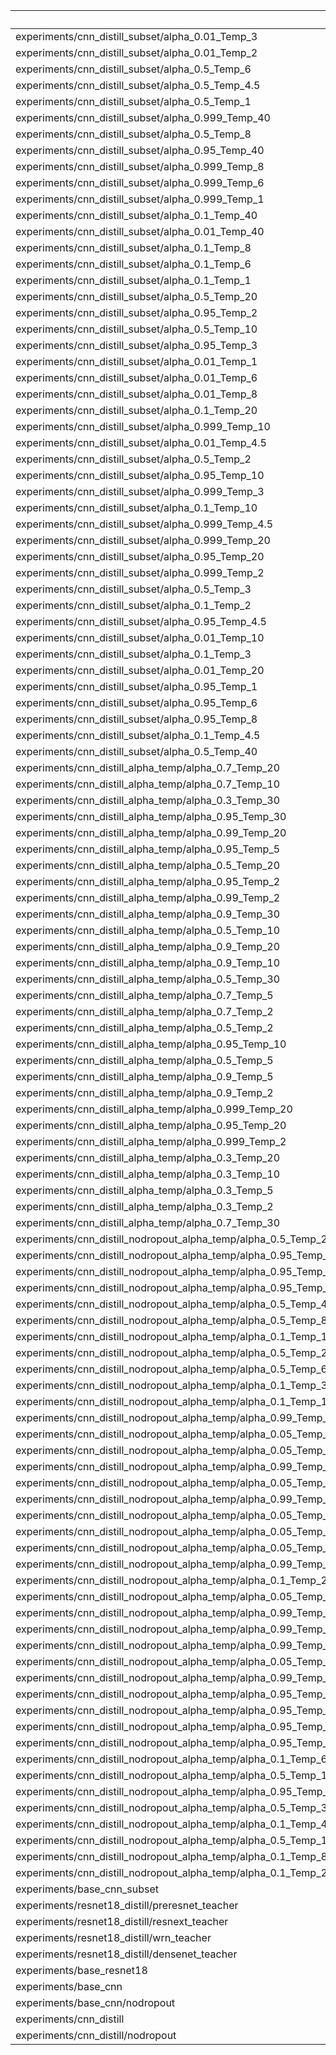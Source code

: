 |                                                                   |   accuracy |     loss |
|:------------------------------------------------------------------|-----------:|---------:|
| experiments/cnn_distill_subset/alpha_0.01_Temp_3                  |   0.651206 | 0        |
| experiments/cnn_distill_subset/alpha_0.01_Temp_2                  |   0.66159  | 0        |
| experiments/cnn_distill_subset/alpha_0.5_Temp_6                   |   0.651404 | 0        |
| experiments/cnn_distill_subset/alpha_0.5_Temp_4.5                 |   0.652195 | 0        |
| experiments/cnn_distill_subset/alpha_0.5_Temp_1                   |   0.659118 | 0        |
| experiments/cnn_distill_subset/alpha_0.999_Temp_40                |   0.656349 | 0        |
| experiments/cnn_distill_subset/alpha_0.5_Temp_8                   |   0.661887 | 0        |
| experiments/cnn_distill_subset/alpha_0.95_Temp_40                 |   0.658623 | 0        |
| experiments/cnn_distill_subset/alpha_0.999_Temp_8                 |   0.537876 | 0        |
| experiments/cnn_distill_subset/alpha_0.999_Temp_6                 |   0.377373 | 0        |
| experiments/cnn_distill_subset/alpha_0.999_Temp_1                 |   0.167326 | 0        |
| experiments/cnn_distill_subset/alpha_0.1_Temp_40                  |   0.657437 | 0        |
| experiments/cnn_distill_subset/alpha_0.01_Temp_40                 |   0.661096 | 0        |
| experiments/cnn_distill_subset/alpha_0.1_Temp_8                   |   0.654668 | 0        |
| experiments/cnn_distill_subset/alpha_0.1_Temp_6                   |   0.655854 | 0        |
| experiments/cnn_distill_subset/alpha_0.1_Temp_1                   |   0.649723 | 0        |
| experiments/cnn_distill_subset/alpha_0.5_Temp_20                  |   0.655162 | 0        |
| experiments/cnn_distill_subset/alpha_0.95_Temp_2                  |   0.648536 | 0        |
| experiments/cnn_distill_subset/alpha_0.5_Temp_10                  |   0.659711 | 0        |
| experiments/cnn_distill_subset/alpha_0.95_Temp_3                  |   0.65091  | 0        |
| experiments/cnn_distill_subset/alpha_0.01_Temp_1                  |   0.655162 | 0        |
| experiments/cnn_distill_subset/alpha_0.01_Temp_6                  |   0.655657 | 0        |
| experiments/cnn_distill_subset/alpha_0.01_Temp_8                  |   0.661096 | 0        |
| experiments/cnn_distill_subset/alpha_0.1_Temp_20                  |   0.660206 | 0        |
| experiments/cnn_distill_subset/alpha_0.999_Temp_10                |   0.614517 | 0        |
| experiments/cnn_distill_subset/alpha_0.01_Temp_4.5                |   0.659316 | 0        |
| experiments/cnn_distill_subset/alpha_0.5_Temp_2                   |   0.655162 | 0        |
| experiments/cnn_distill_subset/alpha_0.95_Temp_10                 |   0.65981  | 0        |
| experiments/cnn_distill_subset/alpha_0.999_Temp_3                 |   0.183841 | 0        |
| experiments/cnn_distill_subset/alpha_0.1_Temp_10                  |   0.657041 | 0        |
| experiments/cnn_distill_subset/alpha_0.999_Temp_4.5               |   0.237045 | 0        |
| experiments/cnn_distill_subset/alpha_0.999_Temp_20                |   0.656744 | 0        |
| experiments/cnn_distill_subset/alpha_0.95_Temp_20                 |   0.652294 | 0        |
| experiments/cnn_distill_subset/alpha_0.999_Temp_2                 |   0.170688 | 0        |
| experiments/cnn_distill_subset/alpha_0.5_Temp_3                   |   0.653481 | 0        |
| experiments/cnn_distill_subset/alpha_0.1_Temp_2                   |   0.661689 | 0        |
| experiments/cnn_distill_subset/alpha_0.95_Temp_4.5                |   0.660206 | 0        |
| experiments/cnn_distill_subset/alpha_0.01_Temp_10                 |   0.653085 | 0        |
| experiments/cnn_distill_subset/alpha_0.1_Temp_3                   |   0.658327 | 0        |
| experiments/cnn_distill_subset/alpha_0.01_Temp_20                 |   0.667128 | 0        |
| experiments/cnn_distill_subset/alpha_0.95_Temp_1                  |   0.605617 | 0        |
| experiments/cnn_distill_subset/alpha_0.95_Temp_6                  |   0.665546 | 0        |
| experiments/cnn_distill_subset/alpha_0.95_Temp_8                  |   0.646361 | 0        |
| experiments/cnn_distill_subset/alpha_0.1_Temp_4.5                 |   0.654272 | 0        |
| experiments/cnn_distill_subset/alpha_0.5_Temp_40                  |   0.656349 | 0        |
| experiments/cnn_distill_alpha_temp/alpha_0.7_Temp_20              |   0.839498 | 0        |
| experiments/cnn_distill_alpha_temp/alpha_0.7_Temp_10              |   0.840388 | 0        |
| experiments/cnn_distill_alpha_temp/alpha_0.3_Temp_30              |   0.837223 | 0        |
| experiments/cnn_distill_alpha_temp/alpha_0.95_Temp_30             |   0.841377 | 0        |
| experiments/cnn_distill_alpha_temp/alpha_0.99_Temp_20             |   0.837421 | 0        |
| experiments/cnn_distill_alpha_temp/alpha_0.95_Temp_5              |   0.843651 | 0        |
| experiments/cnn_distill_alpha_temp/alpha_0.5_Temp_20              |   0.831784 | 0        |
| experiments/cnn_distill_alpha_temp/alpha_0.95_Temp_2              |   0.844937 | 0        |
| experiments/cnn_distill_alpha_temp/alpha_0.99_Temp_2              |   0.843552 | 0        |
| experiments/cnn_distill_alpha_temp/alpha_0.9_Temp_30              |   0.83485  | 0        |
| experiments/cnn_distill_alpha_temp/alpha_0.5_Temp_10              |   0.83663  | 0        |
| experiments/cnn_distill_alpha_temp/alpha_0.9_Temp_20              |   0.827828 | 0        |
| experiments/cnn_distill_alpha_temp/alpha_0.9_Temp_10              |   0.834256 | 0        |
| experiments/cnn_distill_alpha_temp/alpha_0.5_Temp_30              |   0.834059 | 0        |
| experiments/cnn_distill_alpha_temp/alpha_0.7_Temp_5               |   0.84375  | 0        |
| experiments/cnn_distill_alpha_temp/alpha_0.7_Temp_2               |   0.834355 | 0        |
| experiments/cnn_distill_alpha_temp/alpha_0.5_Temp_2               |   0.840091 | 0        |
| experiments/cnn_distill_alpha_temp/alpha_0.95_Temp_10             |   0.835245 | 0        |
| experiments/cnn_distill_alpha_temp/alpha_0.5_Temp_5               |   0.834454 | 0        |
| experiments/cnn_distill_alpha_temp/alpha_0.9_Temp_5               |   0.838805 | 0        |
| experiments/cnn_distill_alpha_temp/alpha_0.9_Temp_2               |   0.837421 | 0        |
| experiments/cnn_distill_alpha_temp/alpha_0.999_Temp_20            |   0.839992 | 0        |
| experiments/cnn_distill_alpha_temp/alpha_0.95_Temp_20             |   0.833267 | 0        |
| experiments/cnn_distill_alpha_temp/alpha_0.999_Temp_2             |   0.843552 | 0        |
| experiments/cnn_distill_alpha_temp/alpha_0.3_Temp_20              |   0.838608 | 0        |
| experiments/cnn_distill_alpha_temp/alpha_0.3_Temp_10              |   0.839102 | 0        |
| experiments/cnn_distill_alpha_temp/alpha_0.3_Temp_5               |   0.83485  | 0        |
| experiments/cnn_distill_alpha_temp/alpha_0.3_Temp_2               |   0.837223 | 0        |
| experiments/cnn_distill_alpha_temp/alpha_0.7_Temp_30              |   0.838904 | 0        |
| experiments/cnn_distill_nodropout_alpha_temp/alpha_0.5_Temp_20.0  |   0.844244 | 0        |
| experiments/cnn_distill_nodropout_alpha_temp/alpha_0.95_Temp_20.0 |   0.847013 | 0        |
| experiments/cnn_distill_nodropout_alpha_temp/alpha_0.95_Temp_3.0  |   0.849684 | 0        |
| experiments/cnn_distill_nodropout_alpha_temp/alpha_0.95_Temp_1.5  |   0.815269 | 0        |
| experiments/cnn_distill_nodropout_alpha_temp/alpha_0.5_Temp_4.5   |   0.845332 | 0        |
| experiments/cnn_distill_nodropout_alpha_temp/alpha_0.5_Temp_8.0   |   0.851958 | 0        |
| experiments/cnn_distill_nodropout_alpha_temp/alpha_0.1_Temp_1.5   |   0.851365 | 0        |
| experiments/cnn_distill_nodropout_alpha_temp/alpha_0.5_Temp_2.0   |   0.848002 | 0        |
| experiments/cnn_distill_nodropout_alpha_temp/alpha_0.5_Temp_6.0   |   0.848398 | 0        |
| experiments/cnn_distill_nodropout_alpha_temp/alpha_0.1_Temp_3.0   |   0.848596 | 0        |
| experiments/cnn_distill_nodropout_alpha_temp/alpha_0.1_Temp_10.0  |   0.848497 | 0        |
| experiments/cnn_distill_nodropout_alpha_temp/alpha_0.99_Temp_20.0 |   0.854826 | 0        |
| experiments/cnn_distill_nodropout_alpha_temp/alpha_0.05_Temp_6.0  |   0.848101 | 0        |
| experiments/cnn_distill_nodropout_alpha_temp/alpha_0.05_Temp_10.0 |   0.845827 | 0        |
| experiments/cnn_distill_nodropout_alpha_temp/alpha_0.99_Temp_1.5  |   0.666337 | 0        |
| experiments/cnn_distill_nodropout_alpha_temp/alpha_0.05_Temp_4.5  |   0.849881 | 0        |
| experiments/cnn_distill_nodropout_alpha_temp/alpha_0.99_Temp_3.0  |   0.783722 | 0        |
| experiments/cnn_distill_nodropout_alpha_temp/alpha_0.05_Temp_2.0  |   0.847508 | 0        |
| experiments/cnn_distill_nodropout_alpha_temp/alpha_0.05_Temp_8.0  |   0.848991 | 0        |
| experiments/cnn_distill_nodropout_alpha_temp/alpha_0.05_Temp_20.0 |   0.843651 | 0        |
| experiments/cnn_distill_nodropout_alpha_temp/alpha_0.99_Temp_6.0  |   0.843552 | 0        |
| experiments/cnn_distill_nodropout_alpha_temp/alpha_0.1_Temp_20.0  |   0.851661 | 0        |
| experiments/cnn_distill_nodropout_alpha_temp/alpha_0.05_Temp_1.5  |   0.853639 | 0        |
| experiments/cnn_distill_nodropout_alpha_temp/alpha_0.99_Temp_4.5  |   0.823972 | 0        |
| experiments/cnn_distill_nodropout_alpha_temp/alpha_0.99_Temp_10.0 |   0.852453 | 0        |
| experiments/cnn_distill_nodropout_alpha_temp/alpha_0.99_Temp_8.0  |   0.851464 | 0        |
| experiments/cnn_distill_nodropout_alpha_temp/alpha_0.05_Temp_3.0  |   0.843552 | 0        |
| experiments/cnn_distill_nodropout_alpha_temp/alpha_0.99_Temp_2.0  |   0.728639 | 0        |
| experiments/cnn_distill_nodropout_alpha_temp/alpha_0.95_Temp_4.5  |   0.850376 | 0        |
| experiments/cnn_distill_nodropout_alpha_temp/alpha_0.95_Temp_2.0  |   0.826048 | 0        |
| experiments/cnn_distill_nodropout_alpha_temp/alpha_0.95_Temp_8.0  |   0.852354 | 0        |
| experiments/cnn_distill_nodropout_alpha_temp/alpha_0.95_Temp_6.0  |   0.850475 | 0        |
| experiments/cnn_distill_nodropout_alpha_temp/alpha_0.1_Temp_6.0   |   0.844739 | 0        |
| experiments/cnn_distill_nodropout_alpha_temp/alpha_0.5_Temp_10.0  |   0.845629 | 0        |
| experiments/cnn_distill_nodropout_alpha_temp/alpha_0.95_Temp_10.0 |   0.856013 | 0        |
| experiments/cnn_distill_nodropout_alpha_temp/alpha_0.5_Temp_3.0   |   0.850178 | 0        |
| experiments/cnn_distill_nodropout_alpha_temp/alpha_0.1_Temp_4.5   |   0.850969 | 0        |
| experiments/cnn_distill_nodropout_alpha_temp/alpha_0.5_Temp_1.5   |   0.856903 | 0        |
| experiments/cnn_distill_nodropout_alpha_temp/alpha_0.1_Temp_8.0   |   0.847805 | 0        |
| experiments/cnn_distill_nodropout_alpha_temp/alpha_0.1_Temp_2.0   |   0.852947 | 0        |
| experiments/base_cnn_subset                                       |   0.658623 | 1.07826  |
| experiments/resnet18_distill/preresnet_teacher                    |   0.945312 | 0        |
| experiments/resnet18_distill/resnext_teacher                      |   0.947884 | 0        |
| experiments/resnet18_distill/wrn_teacher                          |   0.943335 | 0        |
| experiments/resnet18_distill/densenet_teacher                     |   0.94729  | 0        |
| experiments/base_resnet18                                         |   0.941752 | 0.204591 |
| experiments/base_cnn                                              |   0.835146 | 0.477499 |
| experiments/base_cnn/nodropout                                    |   0.847409 | 0.468182 |
| experiments/cnn_distill                                           |   0.839102 | 0        |
| experiments/cnn_distill/nodropout                                 |   0.845134 | 0        |
